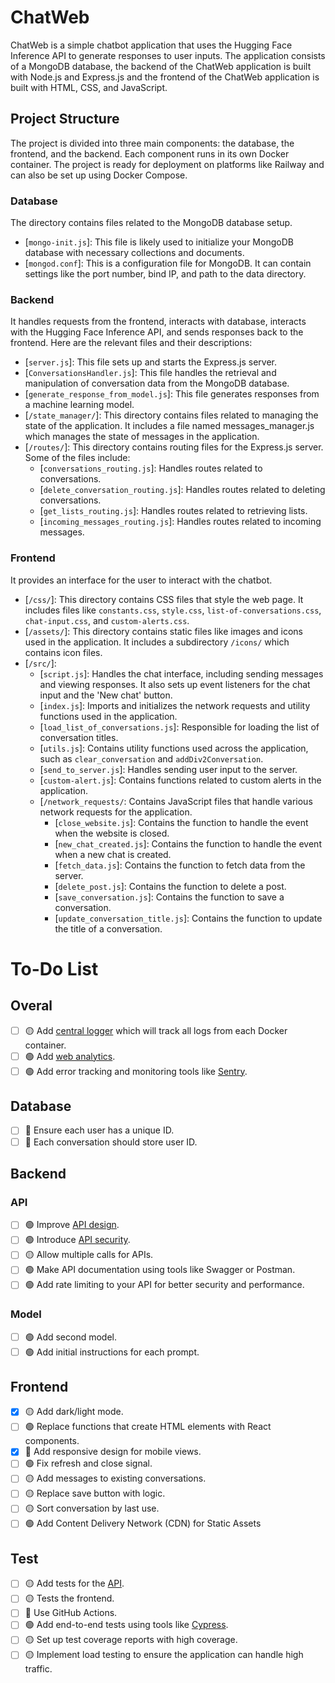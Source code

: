 # ChatWeb

ChatWeb is a simple chatbot application that uses the Hugging Face Inference API to generate responses to user inputs. The application consists of a MongoDB database, the backend of the ChatWeb application is built with Node.js and Express.js and the frontend of the ChatWeb application is built with HTML, CSS, and JavaScript.

## Project Structure
The project is divided into three main components: the database, the frontend, and the backend. Each component runs in its own Docker container. The project is ready for deployment on platforms like Railway and can also be set up using Docker Compose.

### Database

The directory contains files related to the MongoDB database setup.

- [`mongo-init.js`]: This file is likely used to initialize your MongoDB database with necessary collections and documents.
- [`mongod.conf`]: This is a configuration file for MongoDB. It can contain settings like the port number, bind IP, and path to the data directory.

### Backend

It handles requests from the frontend, interacts with database, interacts with the Hugging Face Inference API, and sends responses back to the frontend. Here are the relevant files and their descriptions:

- [`server.js`]: This file sets up and starts the Express.js server.
- [`ConversationsHandler.js`]: This file handles the retrieval and manipulation of conversation data from the MongoDB database.
- [`generate_response_from_model.js`]: This file generates responses from a machine learning model.
- [`/state_manager/`]: This directory contains files related to managing the state of the application. It includes a file named messages_manager.js which manages the state of messages in the application.
- [`/routes/`]: This directory contains routing files for the Express.js server. Some of the files include:
  - [`conversations_routing.js`]: Handles routes related to conversations.
  - [`delete_conversation_routing.js`]: Handles routes related to deleting conversations.
  - [`get_lists_routing.js`]: Handles routes related to retrieving lists.
  - [`incoming_messages_routing.js`]: Handles routes related to incoming messages.

### Frontend

It provides an interface for the user to interact with the chatbot. 
- [`/css/`]: This directory contains CSS files that style the web page. It includes files like `constants.css`, `style.css`, `list-of-conversations.css`, `chat-input.css`, and `custom-alerts.css`.
- [`/assets/`]: This directory contains static files like images and icons used in the application. It includes a subdirectory `/icons/` which contains icon files.
- [`/src/`]:
  - [`script.js`]: Handles the chat interface, including sending messages and viewing responses. It also sets up event listeners for the chat input and the 'New chat' button.
  - [`index.js`]: Imports and initializes the network requests and utility functions used in the application.
  - [`load_list_of_conversations.js`]: Responsible for loading the list of conversation titles.
  - [`utils.js`]: Contains utility functions used across the application, such as `clear_conversation` and `addDiv2Conversation`.
  - [`send_to_server.js`]: Handles sending user input to the server.
  - [`custom-alert.js`]: Contains functions related to custom alerts in the application.
  - [`/network_requests/`: Contains JavaScript files that handle various network requests for the application.
    - [`close_website.js`]: Contains the function to handle the event when the website is closed.
    - [`new_chat_created.js`]: Contains the function to handle the event when a new chat is created.
    - [`fetch_data.js`]: Contains the function to fetch data from the server.
    - [`delete_post.js`]: Contains the function to delete a post.
    - [`save_conversation.js`]: Contains the function to save a conversation.
    - [`update_conversation_title.js`]: Contains the function to update the title of a conversation.
 

# To-Do List

## Overal
- [ ] 🟡 Add [central logger](https://youtu.be/6cxgasCDJgA?si=cGsZWgCirJA8vB1k) which will track all logs from each Docker container.
- [ ] 🟢 Add [web analytics](https://plausible.io/).
- [ ] 🟢 Add error tracking and monitoring tools like [Sentry](https://sentry.io/welcome/).

## Database
- [ ] 🔴 Ensure each user has a unique ID.
- [ ] 🔴 Each conversation should store user ID.

## Backend 
### API
- [ ] 🟢 Improve [API design](https://www.youtube.com/watch?v=_gQaygjm_hg).
- [ ] 🟢 Introduce [API security](https://www.youtube.com/watch?v=6WZ6S-qmtqY).
- [ ] 🟡 Allow multiple calls for APIs.
- [ ] 🟢 Make API documentation using tools like Swagger or Postman.
- [ ] 🟢 Add rate limiting to your API for better security and performance.
### Model
- [ ] 🟢 Add second model.
- [ ] 🟢 Add initial instructions for each prompt.

## Frontend
- [x] 🟡 Add dark/light mode.
- [ ] 🟢 Replace functions that create HTML elements with React components.
- [x] 🔴 Add responsive design for mobile views.
- [ ] 🟢 Fix refresh and close signal.
- [ ] 🟡 Add messages to existing conversations.
- [ ] 🟡 Replace save button with logic.
- [ ] 🟡 Sort conversation by last use.
- [ ] 🟢 Add Content Delivery Network (CDN) for Static Assets

## Test
- [ ] 🟡 Add tests for the [API](https://www.youtube.com/watch?v=qquIJ1Ivusg).
- [ ] 🟡 Tests the frontend.
- [ ] 🔴 Use GitHub Actions.
- [ ] 🟢 Add end-to-end tests using tools like [Cypress](https://sentry.io/welcome/).
- [ ] 🟡 Set up test coverage reports with high coverage.
- [ ] 🟡 Implement load testing to ensure the application can handle high traffic.
